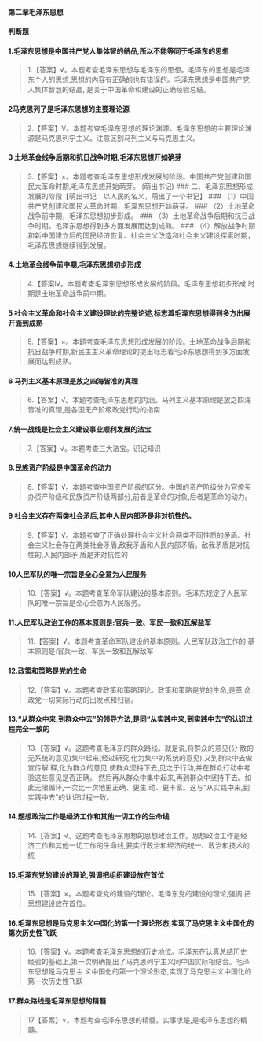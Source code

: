 #### 第二章毛泽东思想
#### 判断题

#### 1.毛泽东思想是中国共产党人集体智的结品,所以不能等同于毛泽东的思想
>   1.【答案】√。本题考查毛泽东思想与毛泽东的思想。毛泽东的思想是毛泽
    东个人的思想,思想的内容有正确的也有错误的。毛泽东思想是中国共产党人集体智慧的结晶,
    是关于中国革命和建设的正确经验总结。

#### 2马克思列了是毛泽东思想的主要理论源
>   2.【答案】V。本题考查毛泽东思想的理论渊源。毛泽东思想的主要理论渊
    源是马克思列宁主义。注意区别马列主义与马克思主义。

#### 3 土地革金线争后期和抗日战争时期,毛泽东思想开如确芽
>   3.【答案】×。本题考查毛泽东思想形成发展的阶段。中国共产党创建和国
    民大革命时期,毛泽东思想开始萌芽。
    (萌出书记)
    ### 二、毛泽东思想形成发展的阶段【萌出书记：以人民的名义，萌出了一个书记】
    ### （1）中国共产党创建和国民大革命时期，毛泽东思想开始萌芽。
    ### （2）土地革命战争前中期，毛泽东思想初步形成。
    ### （3）土地革命战争后期和抗日战争时期，毛泽东思想得到多方面发展而达到成熟。
    ### （4）解放战争时期和新中国建立后的国民经济恢复、社会主义改造和社会主义建设探索时期，毛泽东思想继续得到发展。
    
#### 4.土地革会线争前中期,毛泽东思想初步形成
>   4.【答案l√。本题考查毛泽东思想形成发展的阶段。毛泽东思想初步形成
    时期是土地革命战争前中期。

#### 5 社会主义革命和社会主义建设理论的完整论述,标志着毛泽东思想得到多方出展开面到成熟
>   5.【答案】×。本题考查毛泽东思想形成发展的阶段。土地革命战争后期和
    抗日战争时期,新民主主义革命理论的提出标志着毛泽东思想得到多方面发展而达到成熟。    

#### 6 马列主义基本原理是放之四海皆准的真理
>   6.【答案】√。本题考查毛泽东思想的内涵。马列主义基本原理是放之四海
    皆准的真理,是各国无产阶级政党行动的指南

#### 7.统一战线是社会主义建设事业顺利发展的法宝
>   7.【答案】√。本题考查三大法宝。识记知识

#### 8.民族资产阶级是中国革命的动力
>   8.【答案】√。本题考查中国资产阶级的区分。中国的资产阶级分为官僚买
    办资产阶级和民族资产阶级两部分,前者是革命的对象,后者是革命的动力。

#### 9 社会主义存在两类社会矛后,其中人民内部矛是非对抗性的。
>   9.【答案】√。本题考查了正确处理社会主义社会两类不同性质的矛盾。社
    会主义社会存在两类社会矛盾,敌我矛盾和人民内部矛盾。敌我矛盾是对抗性的,人民内部矛
    盾是非对抗性的

#### 10人民军队的唯一宗旨是全心全意为人民服务
>   10.【答案】√。本题考查革命军队建设的基本原则。毛泽东规定了人民军
    队的唯一宗旨是全心全意为人民服务。

#### 11.人民军队政治工作的基本原则是:官兵一致、军民一致和瓦解盐军
>   11.【答案】√。本题考查革命军队建设的基本原则。人民军队政治工作的
    基本原则是:官兵一致、军民一致和瓦解敌军
    
    
#### 12.政策和策略是党的生命
>   12.【答案】√。本题考查政策和策略理论。政策和策略是党的生命,是革
    命政党一切实际行动的出发点和归宿。

#### 13.“从群众中来,到群众中去”的领导方法,是同“从实践中来,到实践中去”的认识过程完全一致的
>   13.【答案】√。这题考查毛泽东的群众路线。就是说,将群众的意见(分
    散的无系统的意见)集中起来(经过研究,化为集中的系统的意见),又到群众中去做宣传解
    释,化为群众的意见,使群众坚持下去,见之于行动,并在群众行动中考验这些意见是否正确。
    然后再从群众中集中起来,再到群众中坚持下去。如此无限循环,一次比一次地更正确、更生
    动、更丰富。这与“从实践中来,到实践中去”的认识过程一致。
    
#### 14.题想政治工作是经济工作和其他一切工作的生命线
>   14.【答案】√。这题考查毛泽东思想的思想政治工作。思想政治工作是经
济工作和其他一切工作的生命线,要实行政治和经济的统一、政治和技术的统

#### 15.毛泽东党的建设的理论,强调把组织建设放在首位
>   15.【答案】×。本题考查党的建设的理论。毛泽东党的建设的理论,强调
    把思想建设放在首位。
    
#### 16.毛泽东思想是马克思主义中国化的第一个理论形态,实现了马克思主义中国化的第次历史性飞跃
>   16.【答案】√。本题考查毛泽东思想的历史地位。毛泽东在认真总结历史
    经验的基础上,第一次明确提出了马克思列宁主义同中国实际相结合。毛泽东思想是马克思主
    义中国化的第一个理论形态,实现了马克思主义中国化的第一次历史性飞跃
    
#### 17.群众路线是毛泽东思想的精髓
>   17【答案】×。本题考查毛泽东思想的精髓。实事求是,是毛泽东思想的精髓。